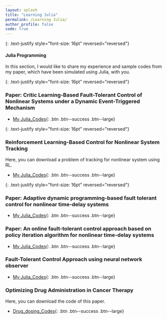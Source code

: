 ```yaml
---
layout: splash
title: "Learning Julia"
permalink: /Learning Julia/
author_profile: false
code: true
---
```



{: .text-justify style="font-size: 16pt" reversed="reversed"}
#### Julia Programming
In this section, I would like to share my experience and sample codes from my paper, which have been simulated using Julia, with you.

{: .text-justify style="font-size: 16pt" reversed="reversed"}
### Paper: Critic Learning-Based Fault-Tolerant Control of Nonlinear Systems under a Dynamic Event-Triggered Mechanism
- [My Julia_Codes](https://farshad-rahimi.github.io/FarshadRahimi/files/paper_event.rar){: .btn .btn--success .btn--large}

{: .text-justify style="font-size: 16pt" reversed="reversed"}
### Reinforcement Learning-Based Control for Nonlinear System Tracking
Here, you can download a problem of tracking for nonlinear system using RL.
- [My Julia_Codes](https://farshad-rahimi.github.io/FarshadRahimi/files/Julia_My_code.rar){: .btn .btn--success .btn--large}

{: .text-justify style="font-size: 16pt" reversed="reversed"}
### Paper: Adaptive dynamic programming-based fault tolerant control for nonlinear time-delay systems
- [My Julia_Codes](https://farshad-rahimi.github.io/FarshadRahimi/files/Simulation_Julia_ADP1.rar){: .btn .btn--success .btn--large}


### Paper: An online fault-tolerant control approach based on policy iteration algorithm for nonlinear time-delay systems
- [My Julia_Codes](https://farshad-rahimi.github.io/FarshadRahimi/files/Simulation.rar){: .btn .btn--success .btn--large}

### Fault-Tolerant Control Approach using neural network observer
- [My Julia_Codes](https://farshad-rahimi.github.io/FarshadRahimi/files/Julia_codes_Neural_observer.rar){: .btn .btn--success .btn--large}

### Optimizing Drug Administration in Cancer Therapy
Here, you can download the code of this paper.
- [Drug_dosing_Codes](https://farshad-rahimi.github.io/FarshadRahimi/files/Final_version_codes.rar){: .btn .btn--success .btn--large}

